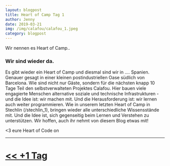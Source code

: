 ```yaml
---
layout: blogpost
title: Heart of Camp Tag 1
author: Jenny
date: 2019-03-21
img: /img/calafou/calafou_1.jpeg
category: blogpost
---
```


Wir nennen es Heart of Camp..

### Wir sind wieder da.

Es gibt wieder ein Heart of Camp und diesmal sind wir in .... Spanien. Genauer gesagt in einer kleinen postindustriellen Oase südlich von Barcelona. Wie sind nicht nur Gäste, sondern für die nächsten knapp 10 Tage Teil den selbstverwalteten Projektes Calafou. Hier bauen viele engagierte Menschen alternative soziale und technische Infrastrukturen - und die Idee ist: wir machen mit. Und die Herausforderung ist: wir lernen auch weiter programmieren. Wie in unserem letzten Heart of Camp in Stechlin (/stechlin_1), bringen wieder alle unterschiedliche Wissensstände mit. Und die Idee ist, sich gegenseitig beim Lernen und Verstehen zu unterstützen. Wir hoffen, auch ihr nehmt von diesem Blog etwas mit!

<3 eure Heart of Code on 

***

# [<< +1 Tag](/stechlin_11)
